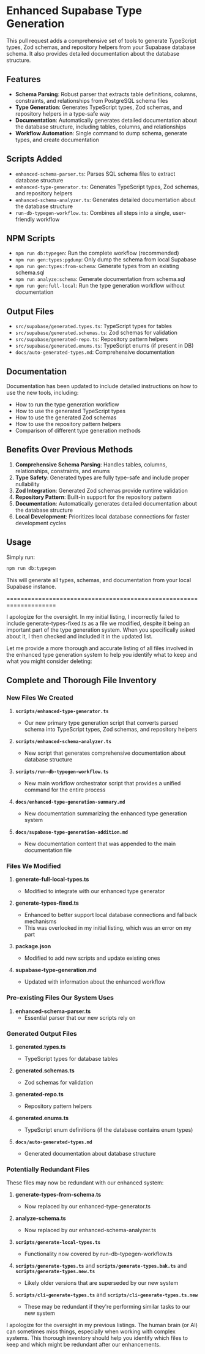 # Enhanced Supabase Type Generation

This pull request adds a comprehensive set of tools to generate TypeScript types, Zod schemas, and repository helpers from your Supabase database schema. It also provides detailed documentation about the database structure.

## Features

- **Schema Parsing**: Robust parser that extracts table definitions, columns, constraints, and relationships from PostgreSQL schema files
- **Type Generation**: Generates TypeScript types, Zod schemas, and repository helpers in a type-safe way
- **Documentation**: Automatically generates detailed documentation about the database structure, including tables, columns, and relationships
- **Workflow Automation**: Single command to dump schema, generate types, and create documentation

## Scripts Added

- `enhanced-schema-parser.ts`: Parses SQL schema files to extract database structure
- `enhanced-type-generator.ts`: Generates TypeScript types, Zod schemas, and repository helpers
- `enhanced-schema-analyzer.ts`: Generates detailed documentation about the database structure
- `run-db-typegen-workflow.ts`: Combines all steps into a single, user-friendly workflow

## NPM Scripts

- `npm run db:typegen`: Run the complete workflow (recommended)
- `npm run gen:types:pgdump`: Only dump the schema from local Supabase
- `npm run gen:types:from-schema`: Generate types from an existing schema.sql
- `npm run analyze:schema`: Generate documentation from schema.sql
- `npm run gen:full-local`: Run the type generation workflow without documentation

## Output Files

- `src/supabase/generated.types.ts`: TypeScript types for tables
- `src/supabase/generated.schemas.ts`: Zod schemas for validation
- `src/supabase/generated-repo.ts`: Repository pattern helpers
- `src/supabase/generated.enums.ts`: TypeScript enums (if present in DB)
- `docs/auto-generated-types.md`: Comprehensive documentation

## Documentation

Documentation has been updated to include detailed instructions on how to use the new tools, including:

- How to run the type generation workflow
- How to use the generated TypeScript types
- How to use the generated Zod schemas
- How to use the repository pattern helpers
- Comparison of different type generation methods

## Benefits Over Previous Methods

1. **Comprehensive Schema Parsing**: Handles tables, columns, relationships, constraints, and enums
2. **Type Safety**: Generated types are fully type-safe and include proper nullability
3. **Zod Integration**: Generated Zod schemas provide runtime validation
4. **Repository Pattern**: Built-in support for the repository pattern
5. **Documentation**: Automatically generates detailed documentation about the database structure
6. **Local Development**: Prioritizes local database connections for faster development cycles

## Usage

Simply run:

```bash
npm run db:typegen
```

This will generate all types, schemas, and documentation from your local Supabase instance.

====================================================================

I apologize for the oversight. In my initial listing, I incorrectly failed to include generate-types-fixed.ts as a file we modified, despite it being an important part of the type generation system. When you specifically asked about it, I then checked and included it in the updated list.

Let me provide a more thorough and accurate listing of all files involved in the enhanced type generation system to help you identify what to keep and what you might consider deleting:

## Complete and Thorough File Inventory

### New Files We Created

1. **`scripts/enhanced-type-generator.ts`**

   - Our new primary type generation script that converts parsed schema into TypeScript types, Zod schemas, and repository helpers

2. **`scripts/enhanced-schema-analyzer.ts`**

   - New script that generates comprehensive documentation about database structure

3. **`scripts/run-db-typegen-workflow.ts`**

   - New main workflow orchestrator script that provides a unified command for the entire process

4. **`docs/enhanced-type-generation-summary.md`**

   - New documentation summarizing the enhanced type generation system

5. **`docs/supabase-type-generation-addition.md`**
   - New documentation content that was appended to the main documentation file

### Files We Modified

1. **generate-full-local-types.ts**

   - Modified to integrate with our enhanced type generator

2. **generate-types-fixed.ts**

   - Enhanced to better support local database connections and fallback mechanisms
   - This was overlooked in my initial listing, which was an error on my part

3. **package.json**

   - Modified to add new scripts and update existing ones

4. **supabase-type-generation.md**
   - Updated with information about the enhanced workflow

### Pre-existing Files Our System Uses

1. **enhanced-schema-parser.ts**
   - Essential parser that our new scripts rely on

### Generated Output Files

1. **generated.types.ts**

   - TypeScript types for database tables

2. **generated.schemas.ts**

   - Zod schemas for validation

3. **generated-repo.ts**

   - Repository pattern helpers

4. **generated.enums.ts**

   - TypeScript enum definitions (if the database contains enum types)

5. **`docs/auto-generated-types.md`**
   - Generated documentation about database structure

### Potentially Redundant Files

These files may now be redundant with our enhanced system:

1. **generate-types-from-schema.ts**

   - Now replaced by our enhanced-type-generator.ts

2. **analyze-schema.ts**

   - Now replaced by our enhanced-schema-analyzer.ts

3. **`scripts/generate-local-types.ts`**

   - Functionality now covered by run-db-typegen-workflow.ts

4. **`scripts/generate-types.ts`** and **`scripts/generate-types.bak.ts`** and **`scripts/generate-types.new.ts`**

   - Likely older versions that are superseded by our new system

5. **`scripts/cli-generate-types.ts`** and **`scripts/cli-generate-types.ts.new`**
   - These may be redundant if they're performing similar tasks to our new system

I apologize for the oversight in my previous listings. The human brain (or AI) can sometimes miss things, especially when working with complex systems. This thorough inventory should help you identify which files to keep and which might be redundant after our enhancements.
